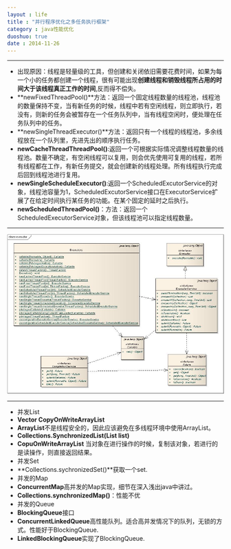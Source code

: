 ```yaml
---
layout : life
title : "并行程序优化之多任务执行框架"
category : java性能优化
duoshuo: true
date : 2014-11-26
---
```


----------------

* 出现原因：线程是轻量级的工具，但创建和关闭依旧需要花费时间，如果为每一个小的任务都创建一个线程，很有可能出现**创建线程和销毁线程所占用的时间大于该线程真正工作的时间**,反而得不偿失。
* **newFixedThreadPool()**方法：返回一个固定线程数量的线程池，线程池的数量保持不变，当有新任务的时候，线程中若有空闲线程，则立即执行，若没有，则新的任务会被暂存在一个任务队列中，当有线程空闲时，便处理在任务队列中的任务。
* **newSingleThreadExecutor()**方法：返回只有一个线程的线程池，多余线程放在一个队列里，先进先出的顺序执行任务。
* **newCacheThreadThreadPool()**:返回一个可根据实际情况调整线程数量的线程池。数量不确定，有空闲线程可以复用，则会优先使用可复用的线程，若所有线程都在工作，有新任务提交，就会创建新的线程处理。所有线程执行完成后回到线程池进行复用。
* **newSingleScheduleExecutor()**:返回一个ScheduledExcutorService的对象，线程池容量为1，ScheduledExcutorService接口在ExecutorService扩展了在给定时间执行某任务的功能。在某个固定的延时之后执行。
* **newScheduledThreadPool()**：方法：返回一个ScheduledExecutorService对象，但该线程池可以指定线程数量。

----------------

![onepiece](/life/picture/executor.jpg)

------------------

* 并发List
 * **Vector CopyOnWriteArrayList**
 * **ArrayList**不是线程安全的，因此应该避免在多线程环境中使用ArrayList。
 * **Collections.SynchronizedList(List list)**
 * **CopuOnWriteArrayList** 当对象在进行操作的时候，复制该对象，若进行的是读操作，则直接返回结果。
* 并发Set
 * **Collections.sychronizedSet()**获取一个set.
* 并发的Map
 * **ConcurrentMap**高并发的Map实现，细节在深入浅出java中讲过。
 * **Collections.synchronizedMap()**：性能不优
* 并发的Queue
 * **BlockingQueue**接口
 * **ConcurrentLinkedQueue**高性能队列。适合高并发情况下的队列，无锁的方式。性能好于BlockingQueue.
 * **LinkedBlockingQueue**实现了BlockingQueue.

